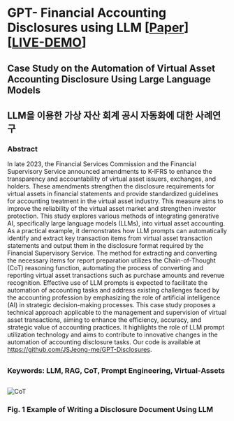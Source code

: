 # GPT- Financial Accounting Disclosures using LLM [[Paper]()] [[LIVE-DEMO](http://3.36.196.66:8501)]
## Case Study on the Automation of Virtual Asset Accounting Disclosure Using Large Language Models

## LLM을 이용한 가상 자산 회계 공시 자동화에 대한 사례연구


### Abstract

In late 2023, the Financial Services Commission and the Financial Supervisory Service announced amendments to K-IFRS to enhance the transparency and accountability of virtual asset issuers, exchanges, and holders. These amendments strengthen the disclosure requirements for virtual assets in financial statements and provide standardized guidelines for accounting treatment in the virtual asset industry. This measure aims to improve the reliability of the virtual asset market and strengthen investor protection.
This study explores various methods of integrating generative AI, specifically large language models (LLMs), into virtual asset accounting. As a practical example, it demonstrates how LLM prompts can automatically identify and extract key transaction items from virtual asset transaction statements and output them in the disclosure format required by the Financial Supervisory Service. The method for extracting and converting the necessary items for report preparation utilizes the Chain-of-Thought (CoT) reasoning function, automating the process of converting and reporting virtual asset transactions such as purchase amounts and revenue recognition.
Effective use of LLM prompts is expected to facilitate the automation of accounting tasks and address existing challenges faced by the accounting profession by emphasizing the role of artificial intelligence (AI) in strategic decision-making processes. This case study proposes a technical approach applicable to the management and supervision of virtual asset transactions, aiming to enhance the efficiency, accuracy, and strategic value of accounting practices. It highlights the role of LLM prompt utilization technology and aims to contribute to innovative changes in the automation of accounting disclosure tasks. Our code is available at https://github.com/JSJeong-me/GPT-Disclosures.
##
### Keywords: LLM, RAG, CoT, Prompt Engineering, Virtual-Assets
##

![CoT](https://github.com/JSJeong-me/GPT-Disclosures/assets/54794815/18a464ad-69b1-46ec-a89f-354ac7415286)
### Fig. 1 Example of Writing a Disclosure Document Using LLM


##
